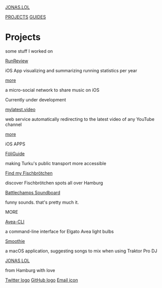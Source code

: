 [JONAS.LOL](https://jonas.lol/)

[PROJECTS](https://jonas.lol/projects) [GUIDES](https://jonas.lol/guides)

Projects
==========

some stuff I worked on

[](https://jonas.lol/runreview) [RunReview](https://jonas.lol/runreview)

iOS App visualizing and summarizing running statistics per year

[more](https://jonas.lol/runreview)

[](https://tastytunes.app/)

a micro-social network to share music on iOS

Currently under development

[mylatest.video](https://mylatest.video/)

web service automatically redirecting to the latest video of any YouTube channel

[more](https://jonas.lol/projects/mylatest-video)

iOS APPS

[FöliGuide](https://jonas.lol/projects/foliguide/)

making Turku's public transport more accessible

[Find my Fischbrötchen](https://jonas.lol/projects/find-my-fischbroetchen/)

discover Fischbrötchen spots all over Hamburg

[Battlechamps Soundboard](https://jonas.lol/projects/battlechamps/)

funny sounds. that's pretty much it.

MORE

[Avea-CLI](https://jonas.lol/projects/avea/)

a command-line interface for Elgato Avea light bulbs

[Smoothie](https://jonas.lol/projects/smoothie/)

a macOS application, suggesting songs to mix when using Traktor Pro DJ

[JONAS LOL](https://jonas.lol/)

from Hamburg with love

[Twitter logo](https://twitter.com/vfuc42) [GitHub logo](https://github.com/vfuc) [Email icon](mailto:hello@jonas.lol)
